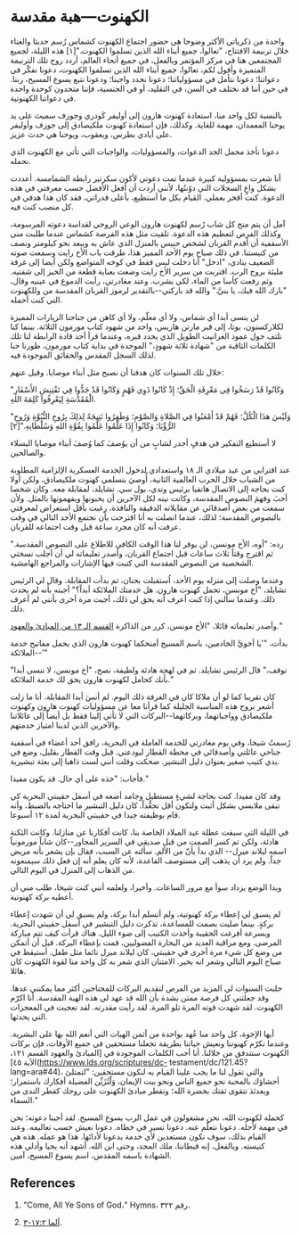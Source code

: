 # الكهنوت—هبة مقدسة

واحدة من ذكرياتي الأكثر وضوحا هي حضور اجتماع الكهنوت كشماس رُسم حديثا والغناء
خلال ترنيمة الافتتاح، "تعالوا، جميع أبناء الله الذين تسلموا الكهنوت."[١] هذه
الليلة، لجميع المجتمعين هنا في مركز المؤتمر وبالفعل، في جميع أنحاء العالم،
أردد روح تلك الترنيمة المتميزة وأقول لكم، تعالوا، جميع أبناء الله الذين تسلموا
الكهنوت، دعونا نفكّر في دعواتنا؛ دعونا نتأمل في مسؤولياتنا؛ دعونا نحدد واجبنا؛
ودعونا نتبع يسوع المسيح، ربنا. في حين أننا قد نختلف في السن، في التقليد، أو في
الجنسية، فإننا متحدون كوحدة واحدة في دعواتنا الكهنوتية.

بالنسبة لكل واحد منا، استعادة كهنوت هارون إلى أوليفر كَودري وجوزف سميث على يد
يوحنا المعمدان، مهمة للغاية. وكذلك، فإن استعادة كهنوت ملكيصادق إلى جوزف
وأوليفر على أيادي بطرس، ويعقوب، ويوحنا هي حدث عزيز.

دعونا نأخذ محمل الجد الدعوات، والمسؤوليات، والواجبات التي تأتي مع الكهنوت الذي
نحمله.

أنا شعرت بمسؤولية كبيرة عندما تمت دعوتي لأكون سكرتير رابطة الشمامسة. أعددت
بشكل واعٍ السجلات التي دوّنتُها، لأنني أردت أن أفعل الأفضل حسب معرفتي في هذه
الدعوة. كنت أفخر بعملي. القيام بكل ما أستطيع، بأعلى قدراتي، فقد كان هذا هدفي
في كل منصب كنت فيه.

آمل أن يتم منح كل شاب رُسم لكهنوت هارون الوعي الروحي لقداسة دعوته المرسومة،
وكذلك الفرص لتعظيم هذه الدعوة. تلقيت مثل هذه الفرصة كشماس عندما طلبت مني
الأسقفية أن أقدم القربان لشخص حبيس بالمنزل الذي عاش به ويبعد نحو كيلومتر ونصف
من كنيستنا. في ذلك صباح يوم الأحد المميز هذا، طرقت باب الأخ رايت وسمعت صوته
الضعيف ينادي، "ادخل" أنا دخلت ليس فقط في كوخه المتواضع ولكن أيضا إلى غرفة
مليئة بروح الرب. اقتربت من سرير الأخ رايت وضعت بعناية قطعة من الخبز إلى شفتيه.
وثم رفعت كأسا من الماء، لكي يشرب. وعند مغادرتي، رأيت الدموع في عينيه وقال،
"بارك الله فيك، يا بنيَّ." والله قد باركني--بالتقدير لرموز القربان المقدسة من
وللكهنوت التي كنت أحمله.

لن ينسى أبدا أي شماس، ولا أي معلّم، ولا أي كاهن من جناحنا الزيارات المميزة
لكلاركستون، يوتا، إلى قبر مارتن هاريس، واحد من شهود كتاب مورمون الثلاثة. بينما
كنا نلتف حول عمود الغرانيت الطويل الذي يحدد قبره، وعندما قرأ أحد قادة الرابطة
لنا تلك الكلمات الثاقبة من "شهادة ثلاثة شهودٍ،" الموجدة في بداية كتاب مورمون،
طورنا حبا لذلك السجل المقدس والحقائق الموجودة فيه.

خلال تلك السنوات كان هدفنا أن نصبح مثل أبناء موصايا. وقيل عنهم:

"وَكَانُوا قَدْ رَسَخُوا فِي مَعْرِفَةِ الْحَقِّ؛ إِذْ كَانُوا ذَوِي فَهْمٍ
وَكَانُوا قَدْ جَدُّوا فِي تَفْتِيشِ الأَسْفَارِ الْمُقَدَّسَةِ لِيَعْرِفُوا
كَلِمَةَ اللهِ.

"وَلَيْسَ هذَا الْكُلَّ؛ فَهُمْ قَدْ أَمْعَنُوا فِي الصَّلاةِ وَالصَّوْمِ؛
وَظَفِرُوا نَتِيجَةً لِذلِكَ بِرُوحِ النُّبُوَّةِ وَرُوحِ الرُّؤْيَا؛
وَكَانُوا إِذَا عَلَّمُوا عَلَّمُوا بِقُوَّةِ اللهِ وَسُلْطَانِهِ."[٢]

لا أستطيع التفكير في هدفٍ أجدر لشابٍ من أن يوُصفَ كما وُصفَ أبناء موصايا
البسلاء والصالحين.

عند اقترابي من عيد ميلادي الـ ١٨ واستعدادي لدخول الخدمة العسكرية الإلزامية
المطلوبة من الشباب خلال الحرب العالمية الثانية، أُوصيَ بتسلمي كهنوت ملكيصادق،
ولكن أولا كنت بحاجة إلى الاتصال هاتفيا برئيس وتدي، بول سي. تشايلد، لمقابلة
معه. وكان شخصا أحبَ وفهمَ النصوص المقدسة، وكانت نيته لكل الآخرين أن يحبونها
ويفهمونها بالمثل. ولأن سمعت من بعض أصدقائي عن مقابلاته الدقيقة والنافذة، رغبت
بأقل استعراض لمعرفتي بالنصوص المقدسة؛ لذلك، عندما اتصلت به أنا اقترحت بأن
نجتمع الأحد التالي في وقت عرفت أنه كان مجرد ساعة قبل وقت اجتماعه للقربان.

رده: "أوه، الأخ مونسن، لن يوفر لنا هذا الوقت الكافي للاطلاع على النصوص
المقدسة." ثم اقترح وقتاً ثلاث ساعات قبل اجتماع القربان، وأصدر تعليماته لي أن
أجلب نسختي الشخصية من النصوص المقدسة التي كتبت فيها الإشارات والمراجع
الهامشية.

وعندما وصلت إلى منزله يوم الأحد، اُستقبلت بحنان، ثم بدأت المقابلة. وقال لي
الرئيس تشايلد، "أخ مونسن، تحمل كهنوت هارون. هل خدمتك الملائكة أبداً؟" أجبته
بأنه لم يحدث ذلك. وعندما سألني إذا كنت أعرف أنه يحق لي ذلك، أجبت مرة أخرى
بأنني لم أعرف ذلك.

وأصدر تعليماته قائلا، "الأخ مونسن، كرر من الذاكرة [القسم الـ ١٣ من المبادئ
والعهود](https://www.lds.org/scriptures/dc-testament/dc/13?lang=ara)."

بدأت، "'يا أخويَّ الخادمين، باسم المسيح أمنحكما كهنوت هارون الذي يحمل مفاتيح
خدمة الملائكة--'"

"توقف،" قال الرئيس تشايلد. ثم في لهجة هادئة ولطيفة، نصح، "أخ مونسن، لا تنسى
أبدا بأنك كحامل لكهنوت هارون يحق لك خدمة الملائكة."

كان تقريبا كما لو أن ملاكا كان في الغرفة ذلك اليوم. لم أنسَ أبدا المقابلة. أنا
ما زلت أشعر بروح هذه المناسبة الجليلة كما قرأنا معا عن مسؤوليات كهنوت هارون
وكهنوت ملكيصادق وواجباتهما، وبركاتهما--البركات التي لا تأتي إلينا فقط بل أيضاً
إلى عائلاتنا والآخرين الذين لدينا امتياز خدمتهم.

رُسمتُ شيخا، وفي يوم مغادرتي للخدمة العاملة في البحرية، رافق أحد أعضاء في
أسقفية جناحي عائلتي وأصدقائي في محطة القطار ليودعني. قبل وقت القطار بقليل، وضع
في يدي كتيب صغير بعنوان دليل التبشير. ضحكت وقلت أنني لست ذاهبا إلى بعثة
تبشيرية.

فأجاب: "خذه على أي حال. قد يكون مفيدا."

وقد كان مفيدا. كنت بحاجة لشيءٍ مستطيل وجامد أضعه في أسفل حقيبتي البحرية كي
تبقى ملابسي بشكل أثبت ولتكون أقل تجعُّداً. كان دليل التبشير ما احتاجه بالضبط،
وأنه قام بوظيفته جيدا في حقيبتي البحرية لمدة ١٢ أسبوعا.

في الليلة التي سبقت عطلة عيد الميلاد الخاصة بنا، كانت أفكارنا عن منازلنا.
وكانت الثكنة هادئة، ولكن تم كسر الصمت من قبل صديقي في السرير المجاور--كان
شاباً مورمونياً اسمه ليلاند ميرل-- الذي بدأ يأنّ من الألم. سألته عن السبب،
فقال بإن يشعر بأنه مريض جداً. ولم يرد أن يذهب إلى مستوصف القاعدة، لأنه كان
يعلم أنه إن فعل ذلك سيمنعونه من الذهاب إلى المنزل في اليوم التالي.

وبدا الوضع يزداد سوأ مع مرور الساعات. وأخيرا، ولعلمه أنني كنت شيخا، طلب مني أن
أعطيه بركة كهنوتية.

لم يسبق لي إعطاء بركة كهنوتية، ولم أتسلم أبدا بركة، ولم يسبق لي أن شهدت إعطاء
بركةٍ. بينما صليت بصمت للمساعدة، تذكرت دليل التبشير في أسفل حقيبتي البحرية.
وبسرعة أفرغت الحقيبة وأخذت الكتيب إلى ضوء الليل. هناك قرأت كيف تتم مباركة
المرضى. ومع مراقبة العديد من البحارة الفضوليين، قمت بإعطاء البركة. قبل أن
أتمكن من وضع كل شيء مرة أخرى في حقيبتي، كان ليلاند ميرل نائما مثل طفل. أستيقظ
في صباح اليوم التالي وشعر انه بخير. الامتنان الذي شعر به كل واحد منا لقوة
الكهنوت كان هائلا.

جلبت السنوات لي المزيد من الفرص لتقديم البركات للمحتاجين أكثر مما يمكنني عدها.
وقد جعلتني كل فرصة ممتن بشدة بأن الله قد عهد لي هذه الهبة المقدسة. أنا اكرّم
الكهنوت. لقد شهدت قوته المرة تلو المرة. لقد رأيت مقدرته. لقد تعجبت في المعجزات
التي يحدثها.

أيها الإخوة، كل واحد منا عُهد بواحدة من أثمن الهبات التي أنعم الله بها على
البشرية. وعندما نكرّم كهنوتنا ونعيش حياتنا بطريقة تجعلنا مستحقين في جميع
الأوقات، فإن بركات الكهنوت ستتدفق من خلالنا. أنا أحب الكلمات الموجودة في
[المبادئ والعهود القسم ١٢١، الآية ٤٥](https://www.lds.org/scriptures/dc-
testament/dc/121.45?lang=ara#44)، والتي تقول لنا ما يجب علينا القيام به لنكون
مستحقين: "لتمتلئ أحشاؤك بالمحبة نحو جميع الناس ونحو بيت الإيمان، وَلْتُزَيِّن
الفضيلة أفكارك باستمرار؛ وبعدئذ تتقوى ثقتك بحضرة الله؛ وتقطر مبادئ الكهنوت على
روحك كقطر الندى من السماء."

كحملة لكهنوت الله، نحن مشغولون في عمل الرب يسوع المسيح. لقد أجبنا دعوته؛ نحن
في مهمة لأجله. دعونا نتعلّم عنه. دعونا نسير في خطاه. دعونا نعيش حسب تعاليمه.
وعند القيام بذلك، سوف نكون مستعدين لأي خدمة يدعونا لأدائها. هذا هو عمله. هذه
هي كنيسته. وبالفعل، إنه قبطاننا، ملك المجد، وحتى ابن الله. أشهد أنه يحيا وأدلي
هذه الشهادة باسمه المقدس، اسم يسوع المسيح، آمين.

## References

  1.  "Come, All Ye Sons of God،" Hymns، رقم ٣٢٢.

  2.  [ألما ١٧:٢-٣](https://www.lds.org/scriptures/bofm/alma/17.2-3?lang=ara#1).

